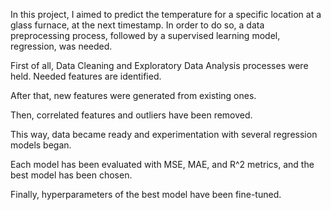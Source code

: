 In this project, I aimed to predict the temperature for a specific location at a glass furnace, at the next timestamp.
In order to do so, a data preprocessing process, followed by a supervised learning model, regression, was needed. 

First of all, Data Cleaning and Exploratory Data Analysis processes were held. Needed features are identified.

After that, new features were generated from existing ones.

Then, correlated features and outliers have been removed.

This way, data became ready and experimentation with several regression models began.

Each model has been evaluated with MSE, MAE, and R^2 metrics, and the best model has been chosen.

Finally, hyperparameters of the best model have been fine-tuned.
